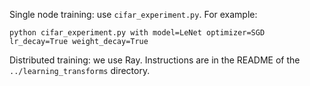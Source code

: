 Single node training: use `cifar_experiment.py`. For example:
```
python cifar_experiment.py with model=LeNet optimizer=SGD lr_decay=True weight_decay=True
```

Distributed training: we use Ray. Instructions are in the README of the
`../learning_transforms` directory.
